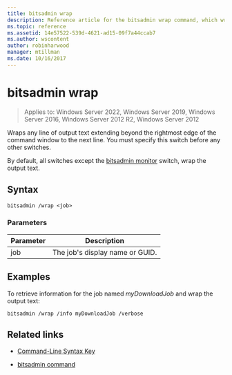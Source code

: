 ```yaml
---
title: bitsadmin wrap
description: Reference article for the bitsadmin wrap command, which wraps any line of output text extending beyond the rightmost edge of the command window to the next line.
ms.topic: reference
ms.assetid: 14e57522-539d-4621-ad15-09f7a44ccab7
ms.author: wscontent
author: robinharwood
manager: mtillman
ms.date: 10/16/2017
---
```

# bitsadmin wrap

>Applies to: Windows Server 2022, Windows Server 2019, Windows Server 2016, Windows Server 2012 R2, Windows Server 2012

Wraps any line of output text extending beyond the rightmost edge of the command window to the next line. You must specify this switch before any other switches.

By default, all switches except the [bitsadmin monitor](bitsadmin-monitor.md) switch, wrap the output text.

## Syntax

```
bitsadmin /wrap <job>
```

### Parameters

| Parameter | Description |
| --------- | ---------- |
| job | The job's display name or GUID. |

## Examples

To retrieve information for the job named *myDownloadJob* and wrap the output text:

```
bitsadmin /wrap /info myDownloadJob /verbose
```

## Related links

- [Command-Line Syntax Key](command-line-syntax-key.md)

- [bitsadmin command](bitsadmin.md)
